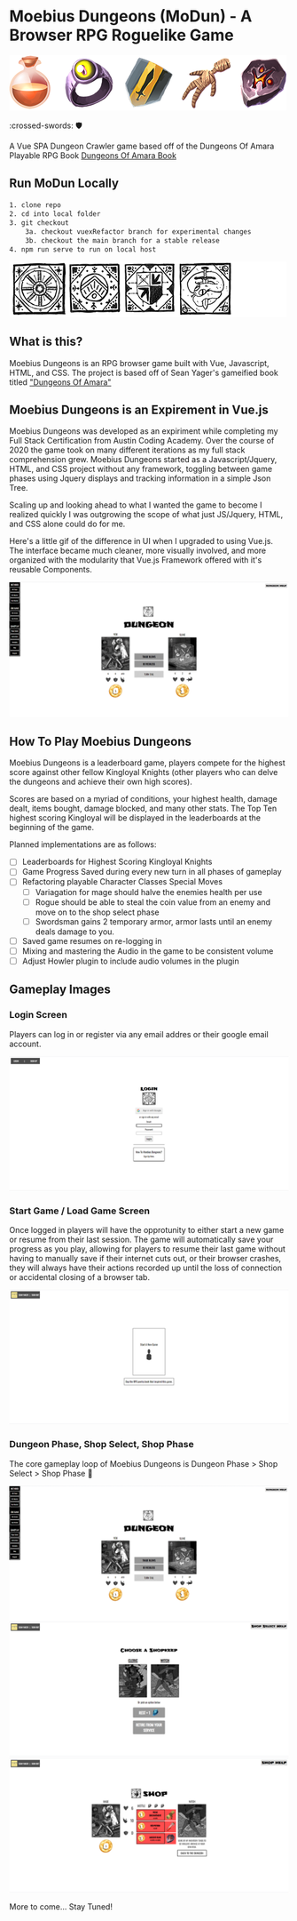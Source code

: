 # Moebius Dungeons (MoDun) - A Browser RPG Roguelike Game

![Various items from the game, a potion, a demon ring, knight crest, and others.](public/assets/banner.png)

:crossed-swords: :shield:

A Vue SPA Dungeon Crawler game based off of the Dungeons Of Amara Playable RPG Book
[Dungeons Of Amara Book](https://gum.co/CsdPh)

## Run MoDun Locally
```
1. clone repo
2. cd into local folder
3. git checkout 
    3a. checkout vuexRefactor branch for experimental changes
    3b. checkout the main branch for a stable release
4. npm run serve to run on local host
```

![Various sigils from the game, the shop sigil, kingloyal crest, knight crest, beasts crest.](public/assets/banner2.png)

## What is this?
Moebius Dungeons is an RPG browser game built with Vue, Javascript, HTML, and CSS.
The project is based off of Sean Yager's gameified book titled ["Dungeons Of Amara"](https://gum.co/CsdPh)

## Moebius Dungeons is an Expirement in Vue.js 
Moebius Dungeons was developed as an expiriment while completing my Full Stack Certification from Austin Coding Academy. Over the course of 2020 the game took on many different iterations as my full stack comprehension grew. Moebius Dungeons started as a Javascript/Jquery, HTML, and CSS project without any framework, toggling between game phases using Jquery displays and tracking information in a simple Json Tree.

Scaling up and looking ahead to what I wanted the game to become I realized quickly I was outgrowing the scope of what just JS/Jquery, HTML, and CSS alone could do for me. 

Here's a little gif of the difference in UI when I upgraded to using Vue.js. The interface became much cleaner, more visually involved, and more organized with the modularity that Vue.js Framework offered with it's reusable Components.

![](public/assets/dungeon-compare.gif)

## How To Play Moebius Dungeons

Moebius Dungeons is a leaderboard game, players compete for the highest score against other fellow Kingloyal Knights (other players who can delve the dungeons and achieve their own high scores).

Scores are based on a myriad of conditions, your highest health, damage dealt, items bought, damage blocked, and many other stats. The Top Ten highest scoring Kingloyal will be displayed in the leaderboards at the beginning of the game.

Planned implementations are as follows:
- [ ] Leaderboards for Highest Scoring Kingloyal Knights
- [ ] Game Progress Saved during every new turn in all phases of gameplay
- [ ] Refactoring playable Character Classes Special Moves
    - [ ] Variagation for mage should halve the enemies health per use
    - [ ] Rogue should be able to steal the coin value from an enemy and move on to the shop select phase
    - [ ] Swordsman gains 2 temporary armor, armor lasts until an enemy deals damage to you.
- [ ] Saved game resumes on re-logging in
- [ ] Mixing and mastering the Audio in the game to be consistent volume
- [ ] Adjust Howler plugin to include audio volumes in the plugin

## Gameplay Images
### Login Screen
Players can log in or register via any email addres or their google email account.

![](public/assets/loginScreen.jpg)

### Start Game / Load Game Screen
Once logged in players will have the opprotunity to either start a new game or resume from their last session. The game will automatically save your progress as you play, allowing for players to resume their last game without having to manually save if their internet cuts out, or their browser crashes, they will always have their actions recorded up until the loss of connection or accidental closing of a browser tab.

![](public/assets/saveScreen.jpg)

### Dungeon Phase, Shop Select, Shop Phase
The core gameplay loop of Moebius Dungeons is Dungeon Phase > Shop Select > Shop Phase :repeat:

![](public/assets/dungeon-compare.gif)
![](public/assets/chooseShopScreen.jpg)
![](public/assets/shopScreen.jpg)

More to come... Stay Tuned!